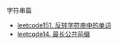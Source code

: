 字符串篇
* [leetcode151. 反转字符串中的单词](https://github.com/cyh756085049/LeetCode/blob/main/interview/practive/string/reverseWords.js)
* [leetcode14. 最长公共前缀](https://github.com/cyh756085049/LeetCode/blob/main/interview/practive/string/reverseWords.js)